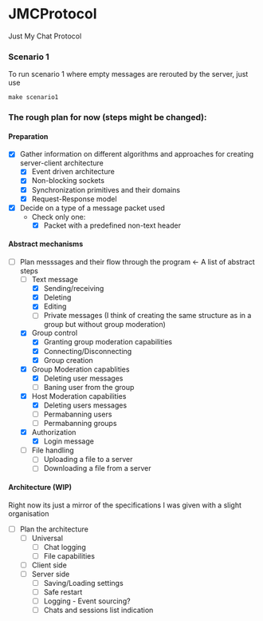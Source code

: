 # JMCProtocol
Just My Chat Protocol


### Scenario 1
To run scenario 1 where empty messages are rerouted by the server, just use
```shell
make scenario1
```

### The rough plan for now (steps might be changed):
#### Preparation
- [x] Gather information on different algorithms and approaches for creating server-client architecture
  - [x] Event driven architecture
  - [x] Non-blocking sockets
  - [x] Synchronization primitives and their domains
  - [x] Request-Response model
- [x] Decide on a type of a message packet used
  - Check only one: 
    - [x] Packet with a predefined non-text header

#### Abstract mechanisms
- [ ] Plan messsages and their flow through the program <- A list of abstract steps
  - [ ] Text message
    - [x] Sending/receiving
    - [x] Deleting
    - [x] Editing
    - [ ] Private messages (I think of creating the same structure as in a group but without group moderation)
  - [x] Group control
    - [x] Granting group moderation capabilities
    - [x] Connecting/Disconnecting
    - [x] Group creation
  - [x] Group Moderation capablities
    - [x] Deleting user messages
    - [ ] Baning user from the group 
  - [x] Host Moderation capabilities
    - [x] Deleting users messages
    - [ ] Permabanning users
    - [ ] Permabanning groups
  - [x] Authorization
    - [x] Login message
  - [ ] File handling
    - [ ] Uploading a file to a server
    - [ ] Downloading a file from a server

#### Architecture (WIP)
Right now its just a mirror of the specifications I was given with a slight organisation
- [ ] Plan the architecture
  - [ ] Universal
    - [ ] Chat logging
    - [ ] File capabilities
  - [ ] Client side
  - [ ] Server side
    - [ ] Saving/Loading settings
    - [ ] Safe restart
    - [ ] Logging - Event sourcing?
    - [ ] Chats and sessions list indication
